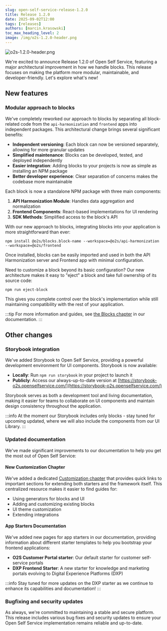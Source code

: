 ```yaml
---
slug: open-self-service-release-1.2.0
title: Release 1.2.0
date: 2025-09-02T12:00
tags: [releases]
authors: [marcin.krasowski]
toc_max_heading_level: 2
image: /img/o2s-1.2.0-header.png
---
```


![o2s-1.2.0-header.png](/img/blog/o2s-1.2.0-header.png)

We're excited to announce Release 1.2.0 of Open Self Service, featuring a major architectural improvement in how we handle blocks. This release focuses on making the platform more modular, maintainable, and developer-friendly. Let's explore what's new!

<!--truncate-->

## New features

### Modular approach to blocks

We've completely reworked our approach to blocks by separating all block-related code from the `api-harmonization` and `frontend` apps into independent packages. This architectural change brings several significant benefits:

- **Independent versioning**: Each block can now be versioned separately, allowing for more granular updates
- **Simplified maintenance**: Blocks can be developed, tested, and deployed independently
- **Easier integration**: Adding blocks to your projects is now as simple as installing an NPM package
- **Better developer experience**: Clear separation of concerns makes the codebase more maintainable

Each block is now a standalone NPM package with three main components:

1. **API Harmonization Module**: Handles data aggregation and normalization
2. **Frontend Components**: React-based implementations for UI rendering
3. **SDK Methods**: Simplified access to the block's API

With our new approach to blocks, integrating blocks into your application is more straightforward than ever:

```shell
npm install @o2s/blocks.block-name --workspace=@o2s/api-harmonization --workspace=@o2s/frontend
```

Once installed, blocks can be easily imported and used in both the API Harmonization server and Frontend app with minimal configuration.

Need to customize a block beyond its basic configuration? Our new architecture makes it easy to "eject" a block and take full ownership of its source code:

```shell
npm run eject-block
```

This gives you complete control over the block's implementation while still maintaining compatibility with the rest of your application.

:::tip
For more information and guides, see [the Blocks chapter](../../docs/main-components/blocks) in our documentation.
:::

## Other changes

### Storybook integration

We've added Storybook to Open Self Service, providing a powerful development environment for UI components. Storybook is now available:

- **Locally**: Run `npm run storybook` in your project to launch it
- **Publicly**: Access our always-up-to-date version at [https://storybook-o2s.openselfservice.com/](https://storybook-o2s.openselfservice.com/)

Storybook serves as both a development tool and living documentation, making it easier for teams to collaborate on UI components and maintain design consistency throughout the application.

:::info
At the moment our Storybook includes only blocks - stay tuned for upcoming updated, where we will also include the components from our UI Library.
:::

### Updated documentation

We've made significant improvements to our documentation to help you get the most out of Open Self Service:

#### New Customization Chapter

We've added a dedicated [Customization chapter](../../docs/guides/customization) that provides quick links to important sections for extending both starters and the framework itself. This centralized resource makes it easier to find guides for:

- Using generators for blocks and UI
- Adding and customizing existing blocks
- UI theme customization
- Extending integrations

#### App Starters Documentation

We've added new pages for app starters in our documentation, providing information about different starter templates to help you bootstrap your frontend applications:

- **O2S Customer Portal starter**: Our default starter for customer self-service portals
- **DXP Frontend Starter**: A new starter for knowledge and marketing portals evolving to Digital Experience Platforms (DXP)

:::info
Stay tuned for more updates on the DXP starter as we continue to enhance its capabilities and documentation!
:::

### Bugfixing and security updates

As always, we're committed to maintaining a stable and secure platform. This release includes various bug fixes and security updates to ensure your Open Self Service implementation remains reliable and up-to-date.
